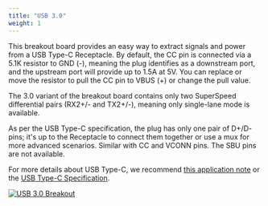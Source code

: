 ```yaml
---
title: "USB 3.0"
weight: 1
---
```


This breakout board provides an easy way to extract signals and power from a USB Type-C Receptacle. By default, the CC pin is connected via a 5.1K resistor to GND (-), meaning the plug identifies as a downstream port, and the upstream port will provide up to 1.5A at 5V. You can replace or move the resistor to pull the CC pin to VBUS (+) or change the pull value.

The 3.0 variant of the breakout board contains only two SuperSpeed differential pairs (RX2+/- and TX2+/-), meaning only single-lane mode is available.

As per the USB Type-C specification, the plug has only one pair of D+/D- pins; it's up to the Receptacle to connect them together or use a mux for more advanced scenarios. Similar with CC and VCONN pins. The SBU pins are not available.

For more details about USB Type-C, we recommend [this application note](http://ww1.microchip.com/downloads/en/appnotes/00001953a.pdf) or the [USB Type-C Specification](https://www.usb.org/sites/default/files/USB%20Type-C%20Spec%20R2.0%20-%20August%202019.pdf).

<div class="container">

[![USB 3.0 Breakout](/docs/usb-c-breakout/3/perspective.jpg)](/docs/usb-c-breakout/3/perspective.jpg)

</div>
